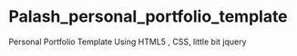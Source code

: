 # Palash_personal_portfolio_template
 Personal Portfolio Template Using HTML5 , CSS, little bit jquery

